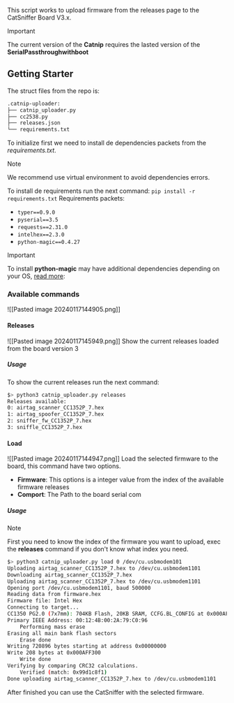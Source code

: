 This script works to upload firmware from the releases page to the CatSniffer Board V3.x.
>[!IMPORTANT]
>The current version of the **Catnip** requires the lasted version of the **SerialPassthroughwithboot**
## Getting Starter
The struct files from the repo is:
``` bash
.catnip-uploader:
├── catnip_uploader.py
├── cc2538.py
├── releases.json
└── requirements.txt
```

To initialize first we need to install de dependencies packets from the *requirements.txt*. 

>[!NOTE]
>We recommend use virtual environment to avoid dependencies errors.

To install de requirements run the next command:  `pip install -r requirements.txt`
Requirements packets:
- `typer==0.9.0`
- `pyserial==3.5`
- `requests==2.31.0`
- `intelhex==2.3.0`
- `python-magic==0.4.27`

>[!IMPORTANT]
>To install **python-magic** may have additional dependencies depending on your OS, [read more](https://github.com/ahupp/python-magic#dependencies): 

### Available commands
![[Pasted image 20240117144905.png]]
#### Releases
![[Pasted image 20240117145949.png]]
Show the current releases loaded from the board version 3
##### Usage
To show the current releases run the next command:
```bash
$> python3 catnip_uploader.py releases
Releases available:
0: airtag_scanner_CC1352P_7.hex
1: airtag_spoofer_CC1352P_7.hex
2: sniffer_fw_CC1352P_7.hex
3: sniffle_CC1352P_7.hex
```
#### Load
![[Pasted image 20240117144947.png]]
Load  the selected firmware to the board, this command have two options.
- **Firmware**: This options is a integer value from the index of the available firmware releases
- **Comport**: The Path to the board serial com
##### Usage
>[!NOTE]
>First you need to know the index of the firmware you want to upload, exec the **releases** command if you don't know what index you need.

```bash
$> python3 catnip_uploader.py load 0 /dev/cu.usbmodem101
Uploading airtag_scanner_CC1352P_7.hex to /dev/cu.usbmodem1101
Downloading airtag_scanner_CC1352P_7.hex
Uploading airtag_scanner_CC1352P_7.hex to /dev/cu.usbmodem1101
Opening port /dev/cu.usbmodem1101, baud 500000
Reading data from firmware.hex
Firmware file: Intel Hex
Connecting to target...
CC1350 PG2.0 (7x7mm): 704KB Flash, 20KB SRAM, CCFG.BL_CONFIG at 0x000AFFD8
Primary IEEE Address: 00:12:4B:00:2A:79:C0:96
    Performing mass erase
Erasing all main bank flash sectors
    Erase done
Writing 720896 bytes starting at address 0x00000000
Write 208 bytes at 0x000AFF300
    Write done                                
Verifying by comparing CRC32 calculations.
    Verified (match: 0x99d1c8f1)
Done uploading airtag_scanner_CC1352P_7.hex to /dev/cu.usbmodem1101 
```

After finished you can use the CatSniffer with the selected firmware.